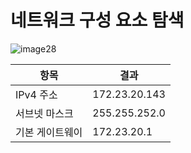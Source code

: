 # 네트워크 구성 요소 탐색
![image28](https://github.com/user-attachments/assets/1faa1783-4bf1-425f-824d-b7d94058cd87)


| 항목 | 결과 |
| --- | --- |
| IPv4 주소 | 172.23.20.143 |
| 서브넷 마스크 | 255.255.252.0 |
| 기본 게이트웨이 | 172.23.20.1 |
